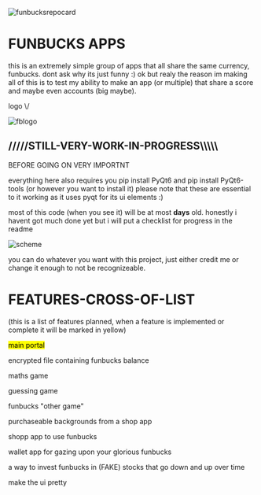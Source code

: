 
![funbucksrepocard](https://github.com/TheHuntsmanbuh/Fun-Bucks-banking-Repo/assets/158553946/bd1e034c-680a-44a0-a537-a2082f9c9b9e)

<h1>FUNBUCKS APPS</h1>
this is an extremely simple group of apps that all share the same currency, funbucks.
dont ask why its just funny :)
ok but realy the reason im making all of this is to test my ability to make an app (or multiple) that share a score and maybe even accounts (big maybe).
<p>logo \/</p>

![fblogo](https://github.com/TheHuntsmanbuh/Fun-Bucks-banking-Repo/assets/158553946/c42f29ce-7b46-45eb-bfc7-b9ad44a34ba7)


<h2>/////STILL-VERY-WORK-IN-PROGRESS\\\\\</h2>

<p>BEFORE GOING ON VERY IMPORTNT</p>
<p>everything here also requires you pip install PyQt6 and pip install PyQt6-tools (or however you want to install it) please note that these are essential to it working as it uses pyqt for its ui elements :)</p>
most of this code (when you see it) will be at most <b>days</b> old.
honestly i havent got much done yet but i will put a checklist for progress in the readme

![scheme](https://github.com/TheHuntsmanbuh/funbucksbanking/assets/158553946/61de4e5a-ebd8-4759-9022-798c5683c80b)

you can do whatever you want with this project, just either credit me or change it enough to not be recognizeable. 



<h1>FEATURES-CROSS-OF-LIST</h1>
<P>(this is a list of features planned, when a feature is implemented or complete it will be marked in yellow)</p>
<p><mark>main portal</mark></p>
<p>encrypted file containing funbucks balance</p>
<p>maths game</p>
<p>guessing game</p>
<p>funbucks "other game"</p>
<p>purchaseable backgrounds from a shop app </p>
<p>shopp app to use funbucks</p>
<p>wallet app for gazing upon your glorious funbucks</p>
<p>a way to invest funbucks in (FAKE) stocks that go down and up over time</p>
<p>make the ui pretty</p>
